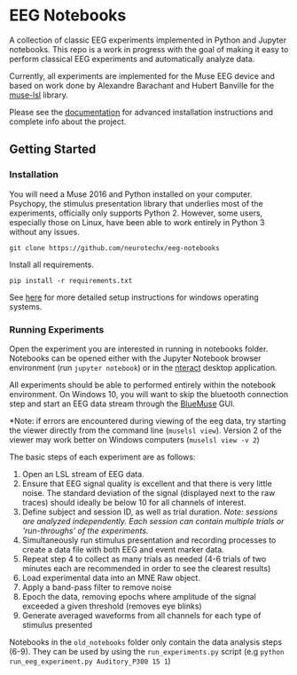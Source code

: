 # EEG Notebooks

A collection of classic EEG experiments implemented in Python and Jupyter notebooks. This repo is a work in progress with the goal of making it easy to perform classical EEG experiments and automatically analyze data.

Currently, all experiments are implemented for the Muse EEG device and based on work done by Alexandre Barachant and Hubert Banville for the [muse-lsl](https://github.com/alexandrebarachant/muse-lsl) library. 

Please see the [documentation](http://eeg-notebooks.readthedocs.io/) for advanced installation instructions and complete info about the project.

## Getting Started

### Installation

You will need a Muse 2016 and Python installed on your computer. Psychopy, the stimulus presentation library that underlies most of the experiments, officially only supports Python 2. However, some users, especially those on Linux, have been able to work entirely in Python 3 without any issues.

`git clone https://github.com/neurotechx/eeg-notebooks`

Install all requirements.

`pip install -r requirements.txt`

See [here](http://eeg-notebooks.readthedocs.io/en/latest/setup_instructions_windows.html)
for more detailed setup instructions for windows operating systems.

### Running Experiments

Open the experiment you are interested in running in notebooks folder. Notebooks can be opened either with the Jupyter Notebook browser environment (run `jupyter notebook`) or in the [nteract](https://nteract.io/desktop) desktop application.

All experiments should be able to performed entirely within the notebook environment. On Windows 10, you will want to skip the bluetooth connection step and start an EEG data stream through the [BlueMuse](https://github.com/kowalej/BlueMuse) GUI.

*Note: if errors are encountered during viewing of the eeg data, try starting the viewer directly from the command line (`muselsl view`). Version 2 of the viewer may work better on Windows computers (`muselsl view -v 2`)

The basic steps of each experiment are as follows:
1. Open an LSL stream of EEG data.
2. Ensure that EEG signal quality is excellent and that there is very little noise. The standard deviation of the signal (displayed next to the raw traces) should ideally be below 10 for all channels of interest.
3. Define subject and session ID, as well as trial duration. *Note: sessions are analyzed independently. Each session can contain multiple trials or 'run-throughs' of the experiments.*
4. Simultaneously run stimulus presentation and recording processes to create a data file with both EEG and event marker data.
5. Repeat step 4 to collect as many trials as needed (4-6 trials of two minutes each are recommended in order to see the clearest results)
6. Load experimental data into an MNE Raw object.
7. Apply a band-pass filter to remove noise
8. Epoch the data, removing epochs where amplitude of the signal exceeded a given threshold (removes eye blinks)
9. Generate averaged waveforms from all channels for each type of stimulus presented

Notebooks in the `old_notebooks` folder only contain the data analysis steps (6-9). They can be used by using the `run_experiments.py` script (e.g `python run_eeg_experiment.py Auditory_P300 15 1`)
